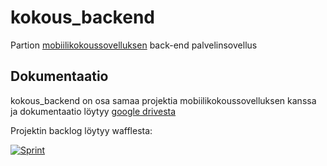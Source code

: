 kokous_backend
===
Partion [mobiilikokoussovelluksen](https://github.com/partio-scout/mobiilikokoussovellus) back-end palvelinsovellus

Dokumentaatio
---
kokous_backend on osa samaa projektia mobiilikokoussovelluksen kanssa ja dokumentaatio löytyy [google drivesta](https://drive.google.com/folderview?id=0B_SeXtUrSKDmfk1xZXpVVkNWWlgyYmNyOVBjNF9NNmdUZ2NVLXhXeEVEdkxQNENlZVM3QXM)

Projektin backlog löytyy wafflesta:

[![Sprint](https://badge.waffle.io/partio-scout/mobiilikokoussovellus.svg?label=sprint&title=Backlog)](http://waffle.io/partio-scout/mobiilikokoussovellus)